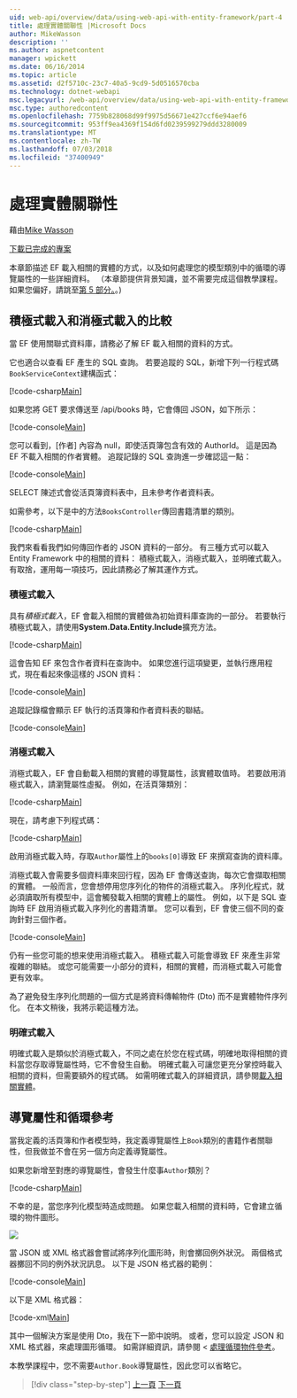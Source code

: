 ```yaml
---
uid: web-api/overview/data/using-web-api-with-entity-framework/part-4
title: 處理實體關聯性 |Microsoft Docs
author: MikeWasson
description: ''
ms.author: aspnetcontent
manager: wpickett
ms.date: 06/16/2014
ms.topic: article
ms.assetid: d2f5710c-23c7-40a5-9cd9-5d0516570cba
ms.technology: dotnet-webapi
msc.legacyurl: /web-api/overview/data/using-web-api-with-entity-framework/part-4
msc.type: authoredcontent
ms.openlocfilehash: 7759b828068d99f9975d56671e427ccf6e94aef6
ms.sourcegitcommit: 953ff9ea4369f154d6fd0239599279ddd3280009
ms.translationtype: MT
ms.contentlocale: zh-TW
ms.lasthandoff: 07/03/2018
ms.locfileid: "37400949"
---
```

<a name="handling-entity-relations"></a>處理實體關聯性
====================
藉由[Mike Wasson](https://github.com/MikeWasson)

[下載已完成的專案](https://github.com/MikeWasson/BookService)

本章節描述 EF 載入相關的實體的方式，以及如何處理您的模型類別中的循環的導覽屬性的一些詳細資料。 （本章節提供背景知識，並不需要完成這個教學課程。 如果您偏好，請跳至[第 5 部分。](part-5.md)。)

## <a name="eager-loading-versus-lazy-loading"></a>積極式載入和消極式載入的比較

當 EF 使用關聯式資料庫，請務必了解 EF 載入相關的資料的方式。

它也適合以查看 EF 產生的 SQL 查詢。 若要追蹤的 SQL，新增下列一行程式碼`BookServiceContext`建構函式：

[!code-csharp[Main](part-4/samples/sample1.cs)]

如果您將 GET 要求傳送至 /api/books 時，它會傳回 JSON，如下所示：

[!code-console[Main](part-4/samples/sample2.cmd)]

您可以看到，[作者] 內容為 null，即使活頁簿包含有效的 AuthorId。 這是因為 EF 不載入相關的作者實體。 追蹤記錄的 SQL 查詢進一步確認這一點：

[!code-console[Main](part-4/samples/sample3.sql)]

SELECT 陳述式會從活頁簿資料表中，且未參考作者資料表。

如需參考，以下是中的方法`BooksController`傳回書籍清單的類別。

[!code-csharp[Main](part-4/samples/sample4.cs)]

我們來看看我們如何傳回作者的 JSON 資料的一部分。 有三種方式可以載入 Entity Framework 中的相關的資料： 積極式載入，消極式載入，並明確式載入。 有取捨，運用每一項技巧，因此請務必了解其運作方式。

### <a name="eager-loading"></a>積極式載入

具有*積極式載入*，EF 會載入相關的實體做為初始資料庫查詢的一部分。 若要執行積極式載入，請使用**System.Data.Entity.Include**擴充方法。

[!code-csharp[Main](part-4/samples/sample5.cs)]

這會告知 EF 來包含作者資料在查詢中。 如果您進行這項變更，並執行應用程式，現在看起來像這樣的 JSON 資料：

[!code-console[Main](part-4/samples/sample6.cmd)]

追蹤記錄檔會顯示 EF 執行的活頁簿和作者資料表的聯結。

[!code-console[Main](part-4/samples/sample7.cmd)]

### <a name="lazy-loading"></a>消極式載入

消極式載入，EF 會自動載入相關的實體的導覽屬性，該實體取值時。 若要啟用消極式載入，請瀏覽屬性虛擬。 例如，在活頁簿類別：

[!code-csharp[Main](part-4/samples/sample8.cs?highlight=6)]

現在，請考慮下列程式碼：

[!code-csharp[Main](part-4/samples/sample9.cs)]

啟用消極式載入時，存取`Author`屬性上的`books[0]`導致 EF 來撰寫查詢的資料庫。

消極式載入會需要多個資料庫來回行程，因為 EF 會傳送查詢，每次它會擷取相關的實體。 一般而言，您會想停用您序列化的物件的消極式載入。 序列化程式，就必須讀取所有模型中，這會觸發載入相關的實體上的屬性。 例如，以下是 SQL 查詢時 EF 啟用消極式載入序列化的書籍清單。 您可以看到，EF 會使三個不同的查詢針對三個作者。

[!code-console[Main](part-4/samples/sample10.sql)]

仍有一些您可能的想来使用消極式載入。 積極式載入可能會導致 EF 來產生非常複雜的聯結。 或您可能需要一小部分的資料，相關的實體，而消極式載入可能會更有效率。

為了避免發生序列化問題的一個方式是將資料傳輸物件 (Dto) 而不是實體物件序列化。 在本文稍後，我將示範這種方法。

### <a name="explicit-loading"></a>明確式載入

明確式載入是類似於消極式載入，不同之處在於您在程式碼，明確地取得相關的資料當您存取導覽屬性時，它不會發生自動。 明確式載入可讓您更充分掌控時載入相關的資料，但需要額外的程式碼。 如需明確式載入的詳細資訊，請參閱[載入相關實體](https://msdn.microsoft.com/data/jj574232#explicit)。

## <a name="navigation-properties-and-circular-references"></a>導覽屬性和循環參考

當我定義的活頁簿和作者模型時，我定義導覽屬性上`Book`類別的書籍作者關聯性，但我做並不會在另一個方向定義導覽屬性。

如果您新增至對應的導覽屬性，會發生什麼事`Author`類別？

[!code-csharp[Main](part-4/samples/sample11.cs?highlight=7)]

不幸的是，當您序列化模型時造成問題。 如果您載入相關的資料時，它會建立循環的物件圖形。

![](part-4/_static/image1.png)

當 JSON 或 XML 格式器會嘗試將序列化圖形時，則會擲回例外狀況。 兩個格式器擲回不同的例外狀況訊息。 以下是 JSON 格式器的範例：

[!code-console[Main](part-4/samples/sample12.cmd)]

以下是 XML 格式器：

[!code-xml[Main](part-4/samples/sample13.xml)]

其中一個解決方案是使用 Dto，我在下一節中說明。 或者，您可以設定 JSON 和 XML 格式器，來處理圖形循環。 如需詳細資訊，請參閱 <<c0> [ 處理循環物件參考](../../formats-and-model-binding/json-and-xml-serialization.md#handling_circular_object_references)。

本教學課程中，您不需要`Author.Book`導覽屬性，因此您可以省略它。

> [!div class="step-by-step"]
> [上一頁](part-3.md)
> [下一頁](part-5.md)
